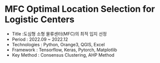 # MFC Optimal Location Selection for Logistic Centers
- Title :도심형 소형 물류센터(MFC)의 최적 입지 선정
- Period : 2022.09 ~ 2022.12
- Technologies : Python, Orange3, QGIS, Excel
- Framework : Tensorflow, Keras, Pytorch, Matplotlib
- Key Method : Consensus Clustering, AHP Method

